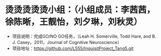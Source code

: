 # 烫烫烫烫烫小组：（小组成员：李茜茜，徐陈晰，王靓怡，刘夕琳，刘秋灵）
* 项目说明：完成GO/NO GO任务，（Leah H. Somerville, Todd Hare, and B. J. Casey，2011，Journal of Cognitive Neuroscience）
 * 项目地址：https://github.com/L555/InquisitProject_Tang5.git
